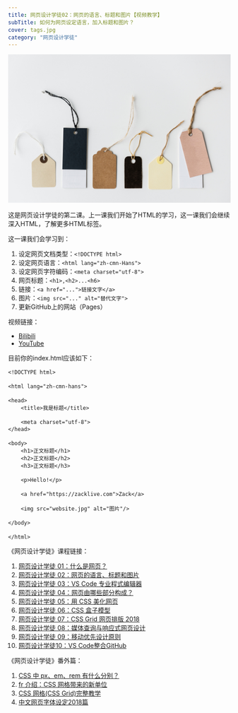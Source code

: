 ```yaml
---
title: 网页设计学徒02：网页的语言、标题和图片【视频教学】
subTitle: 如何为网页设定语言，加入标题和图片？
cover: tags.jpg
category: "网页设计学徒"
---
```


![HTML标签](tags.jpg)

这是网页设计学徒的第二课。上一课我们开始了HTML的学习，这一课我们会继续深入HTML，了解更多HTML标签。

这一课我们会学习到：

1. 设定网页文档类型：`<!DOCTYPE html>`
2. 设定网页语言：`<html lang="zh-cmn-Hans">`
3. 设定网页字符编码：`<meta charset="utf-8">`
4. 网页标题：`<h1>,<h2>...<h6>`
5. 链接：`<a href="...">链接文字</a>`
6. 图片：`<img src="..." alt="替代文字">`
7. 更新GitHub上的网站（Pages）


视频链接：
* [Bilibili](https://www.bilibili.com/video/av22408899)
* [YouTube](https://youtu.be/L8vDykyhK7I)

目前你的index.html应该如下：

```
<!DOCTYPE html>

<html lang="zh-cmn-hans">

<head>
	<title>我是标题</title>

	<meta charset="utf-8">
</head>

<body>
	<h1>正文标题</h1>
	<h2>正文标题</h2>
	<h3>正文标题</h3>

	<p>Hello!</p>

	<a href="https://zacklive.com">Zack</a>

	<img src="website.jpg" alt="图片"/>
	
</body>

</html>
```

《网页设计学徒》课程链接：

1.  [网页设计学徒 01：什么是网页？](/web-design)
2.  [网页设计学徒 02：网页的语言、标题和图片](/html-tags)
3.  [网页设计学徒 03：VS Code 专业程式编辑器](/vs-code)
4.  [网页设计学徒 04：网页由哪些部分构成？](/html-sementic)
5.  [网页设计学徒 05：用 CSS 美化网页](/css)
6.  [网页设计学徒 06：CSS 盒子模型](/css-box-model)
7.  [网页设计学徒 07：CSS Grid 网页排版 2018](/css-grid)
8.  [网页设计学徒 08：媒体查询与响应式网页设计](/media-query)
9.  [网页设计学徒 09：移动优先设计原则](/mobile-first)
10. [网页设计学徒10：VS Code整合GitHub](github-vscode)

《网页设计学徒》番外篇：

1.  [CSS 中 px、em、rem 有什么分别？](/px-em-rem)
2.  [fr 介绍：CSS 网格带来的新单位](/fr-css-grid)
3.  [CSS 网格(CSS Grid)完整教学](/css-grid-grid)
4.  [中文网页字体设定2018篇](chinese-font-family)